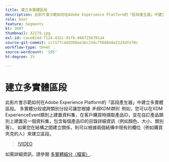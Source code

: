 ```yaml
---
title: 建立多實體區段
description: 此影片會示範如何在Adobe Experience Platform的「區段產生器」中建立多實體區段。  多實體分段或跨類別分段，可讓您根據多個XDM類別建立結合資料的區段。
role: User
feature: Segments
kt: 3697
thumbnail: 32179.jpg
exl-id: cace814d-7124-432c-91fb-896725b701a4
source-git-commit: cc7a77c4dd380ae1bc23dc75608e8e2224dfe78c
workflow-type: tm+mt
source-wordcount: '155'
ht-degree: 3%

---
```


# 建立多實體區段

此影片會示範如何在Adobe Experience Platform的「區段產生器」中建立多實體區段。  多實體分段或跨類別分段可讓您根據 *多個XDM類別*. 例如，您可以在XDM ExperienceEvent類別上建置資料集，在客戶購買時擷取產品ID，並在自訂產品類別上建置另一個資料集，包含每個產品ID的目錄詳細資訊（例如顏色、大小、類別等）。 如果您在結構之間建立關係，則可以根據兩個結構中現有的欄位（例如購買夾克的人）來建立區段。

<!--Segment context (segment payload) allows you to provide key contextual details, such as a visitor's abandoned cart contents, in your segment definition so you can send personalized messages.-->

>[!VIDEO](https://video.tv.adobe.com/v/32179?quality=12&learn=on)

如需詳細資訊，請參閱 [多實體細分（檔案）](https://experienceleague.adobe.com/docs/experience-platform/segmentation/multi-entity-segmentation.html).
